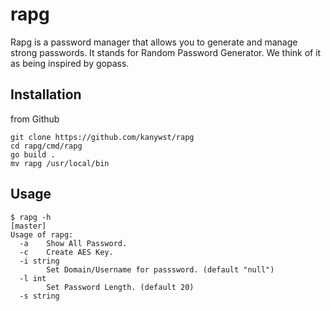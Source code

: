 # rapg

Rapg is a password manager that allows you to generate and manage strong passwords.
It stands for Random Password Generator.
We think of it as being inspired by gopass.

## Installation
from Github
```
git clone https://github.com/kanywst/rapg
cd rapg/cmd/rapg
go build .
mv rapg /usr/local/bin
```
## Usage
```
$ rapg -h                                                                                                                                                                           [master]
Usage of rapg:
  -a    Show All Password.
  -c    Create AES Key.
  -i string
        Set Domain/Username for passsword. (default "null")
  -l int
        Set Password Length. (default 20)
  -s string
```